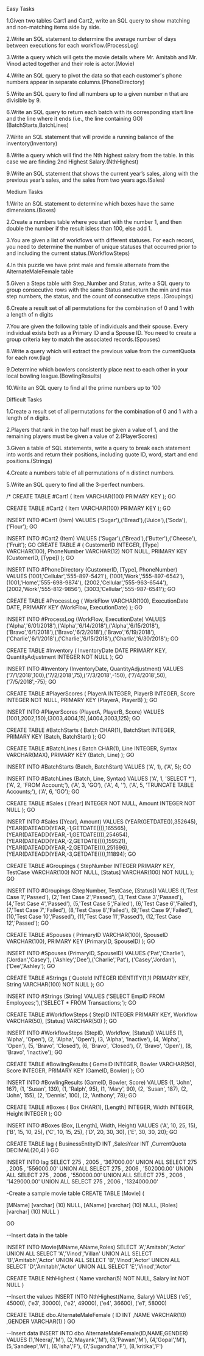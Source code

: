 


Easy Tasks

1.Given two tables Cart1 and Cart2, write an SQL query to show matching and non-matching items side by side.

2.Write an SQL statement to determine the average number of days between executions for each workflow.(ProcessLog)

3.Write a query which will gets the movie details where Mr. Amitabh and Mr. Vinod acted together and their role is actor.(Movie)

4.Write an SQL query to pivot the data so that each customer's phone numbers appear in separate columns.(PhoneDirectory)

5.Write an SQL query to find all numbers up to a given number n that are divisible by 9.

6.Write an SQL query to return each batch with its corresponding start line and the line where it ends (i.e., the line containing GO)(BatchStarts,BatchLines)

7.Write an SQL statement that will provide a running balance of the inventory(Inventory)

8.Write a query which will find the Nth highest salary from the table. In this case we are finding 2nd Highest Salary.(NthHighest)

9.Write an SQL statement that shows the current year’s sales, along with the previous year’s sales, and the sales from two years ago.(Sales)


Medium Tasks

1.Write an SQL statement to determine which boxes have the same dimensions.(Boxes)

2.Create a numbers table where you start with the number 1, and then double the number if the result isless than 100, else add 1.

3.You are given a list of workflows with different statuses. For each record, you need to determine the number of unique statuses that occurred prior to and including the current status.(WorkflowSteps)

4.In this puzzle we have print male and female alternate from the AlternateMaleFemale table

5.Given a Steps table with Step_Number and Status, write a SQL query to group consecutive rows with the same Status and return the min and max step numbers, the status, and the count of consecutive steps..(Groupings)

6.Create a result set of all permutations for the combination of 0 and 1 with a length of n digits

7.You are given the following table of individuals and their spouse. Every individual exists both as a Primary ID and a Spouse ID. You need to create a group criteria key to match the associated records.(Spouses)

8.Write a query which will extract the previous value from the currentQuota for each row.(lag)

9.Determine which bowlers consistently place next to each other in your local bowling league.(BowlingResults)

10.Write an SQL query to find all the prime numbers up to 100


Difficult Tasks

1.Create a result set of all permutations for the combination of 0 and 1 with a length of n digits.

2.Players that rank in the top half must be given a value of 1, and the remaining players must be given a value of 2.(PlayerScores)

3.Given a table of SQL statements, write a query to break each statement into words and return their positions, including quote ID, word, start and end positions.(Strings)

4.Create a numbers table of all permutations of n distinct numbers.

5.Write an SQL query to find all the 3-perfect numbers.










/*
CREATE TABLE #Cart1
(
Item  VARCHAR(100) PRIMARY KEY
);
GO

CREATE TABLE #Cart2
(
Item  VARCHAR(100) PRIMARY KEY
);
GO

INSERT INTO #Cart1 (Item) VALUES
('Sugar'),('Bread'),('Juice'),('Soda'),('Flour');
GO

INSERT INTO #Cart2 (Item) VALUES
('Sugar'),('Bread'),('Butter'),('Cheese'),('Fruit');
GO
CREATE TABLE #
(
CustomerID   INTEGER,
[Type]       VARCHAR(100),
PhoneNumber  VARCHAR(12) NOT NULL,
PRIMARY KEY (CustomerID, [Type])
);
GO

INSERT INTO #PhoneDirectory (CustomerID, [Type], PhoneNumber) VALUES
(1001,'Cellular','555-897-5421'),
(1001,'Work','555-897-6542'),
(1001,'Home','555-698-9874'),
(2002,'Cellular','555-963-6544'),
(2002,'Work','555-812-9856'),
(3003,'Cellular','555-987-6541');
GO

CREATE TABLE #ProcessLog
(
WorkFlow       VARCHAR(100),
ExecutionDate  DATE,
PRIMARY KEY (WorkFlow, ExecutionDate)
);
GO

INSERT INTO #ProcessLog (WorkFlow, ExecutionDate) VALUES
('Alpha','6/01/2018'),('Alpha','6/14/2018'),('Alpha','6/15/2018'),
('Bravo','6/1/2018'),('Bravo','6/2/2018'),('Bravo','6/19/2018'),
('Charlie','6/1/2018'),('Charlie','6/15/2018'),('Charlie','6/30/2018');
GO

CREATE TABLE #Inventory
(
InventoryDate       DATE PRIMARY KEY,
QuantityAdjustment  INTEGER NOT NULL
);
GO

INSERT INTO #Inventory (InventoryDate, QuantityAdjustment) VALUES
('7/1/2018',100),('7/2/2018',75),('7/3/2018',-150),
('7/4/2018',50),('7/5/2018',-75);
GO

CREATE TABLE #PlayerScores
(
PlayerA  INTEGER,
PlayerB  INTEGER,
Score    INTEGER NOT NULL,
PRIMARY KEY (PlayerA, PlayerB)
);
GO

INSERT INTO #PlayerScores (PlayerA, PlayerB, Score) VALUES
(1001,2002,150),(3003,4004,15),(4004,3003,125);
GO

CREATE TABLE #BatchStarts
(
Batch       CHAR(1),
BatchStart  INTEGER,
PRIMARY KEY (Batch, BatchStart)
);
GO

CREATE TABLE #BatchLines
(
Batch   CHAR(1),
Line    INTEGER,
Syntax  VARCHAR(MAX),
PRIMARY KEY (Batch, Line)
);
GO

INSERT INTO #BatchStarts (Batch, BatchStart) VALUES
('A', 1),
('A', 5);
GO

INSERT INTO #BatchLines (Batch, Line, Syntax) VALUES
('A', 1, 'SELECT *'),
('A', 2, 'FROM Account;'),
('A', 3, 'GO'),
('A', 4, ''),
('A', 5, 'TRUNCATE TABLE Accounts;'),
('A', 6, 'GO');
GO

CREATE TABLE #Sales
(
[Year]  INTEGER NOT NULL,
Amount  INTEGER NOT NULL
);
GO

INSERT INTO #Sales ([Year], Amount) VALUES
(YEAR(GETDATE()),352645),
(YEAR(DATEADD(YEAR,-1,GETDATE())),165565),
(YEAR(DATEADD(YEAR,-1,GETDATE())),254654),
(YEAR(DATEADD(YEAR,-2,GETDATE())),159521),
(YEAR(DATEADD(YEAR,-2,GETDATE())),251696),
(YEAR(DATEADD(YEAR,-3,GETDATE())),111894);
GO

CREATE TABLE #Groupings
(
StepNumber  INTEGER PRIMARY KEY,
TestCase    VARCHAR(100) NOT NULL,
[Status]    VARCHAR(100) NOT NULL
);
GO

INSERT INTO #Groupings (StepNumber, TestCase, [Status]) VALUES
(1,'Test Case 1','Passed'),
(2,'Test Case 2','Passed'),
(3,'Test Case 3','Passed'),
(4,'Test Case 4','Passed'),
(5,'Test Case 5','Failed'),
(6,'Test Case 6','Failed'),
(7,'Test Case 7','Failed'),
(8,'Test Case 8','Failed'),
(9,'Test Case 9','Failed'),
(10,'Test Case 10','Passed'),
(11,'Test Case 11','Passed'),
(12,'Test Case 12','Passed');
GO

CREATE TABLE #Spouses
(
PrimaryID  VARCHAR(100),
SpouseID   VARCHAR(100),
PRIMARY KEY (PrimaryID, SpouseID)
);
GO

INSERT INTO #Spouses (PrimaryID, SpouseID) VALUES
('Pat','Charlie'),('Jordan','Casey'),
('Ashley','Dee'),('Charlie','Pat'),
('Casey','Jordan'),('Dee','Ashley');
GO

CREATE TABLE #Strings
(
QuoteId  INTEGER IDENTITY(1,1) PRIMARY KEY,
String   VARCHAR(100) NOT NULL
);
GO

INSERT INTO #Strings (String) VALUES
('SELECT EmpID FROM Employees;'),('SELECT * FROM Transactions;');
GO

CREATE TABLE #WorkflowSteps
(
StepID    INTEGER PRIMARY KEY,
Workflow  VARCHAR(50),
[Status]  VARCHAR(50)
);
GO

INSERT INTO #WorkflowSteps (StepID, Workflow, [Status]) VALUES
(1, 'Alpha', 'Open'),
(2, 'Alpha', 'Open'),
(3, 'Alpha', 'Inactive'),
(4, 'Alpha', 'Open'),
(5, 'Bravo', 'Closed'),
(6, 'Bravo', 'Closed'),
(7, 'Bravo', 'Open'),
(8, 'Bravo', 'Inactive');
GO

CREATE TABLE #BowlingResults 
(
GameID  INTEGER,
Bowler  VARCHAR(50),
Score   INTEGER,
PRIMARY KEY (GameID, Bowler)
);
GO

INSERT INTO #BowlingResults (GameID, Bowler, Score) VALUES
(1, 'John', 167),
(1, 'Susan', 139),
(1, 'Ralph', 95),
(1, 'Mary', 90),
(2, 'Susan', 187),
(2, 'John', 155),
(2, 'Dennis', 100),
(2, 'Anthony', 78);
GO

CREATE TABLE #Boxes 
(
Box      CHAR(1),
[Length] INTEGER,
Width    INTEGER,
Height   INTEGER
);
GO

INSERT INTO #Boxes (Box, [Length], Width, Height) VALUES
('A', 10, 25, 15),
('B', 15, 10, 25),
('C', 10, 15, 25),
('D', 20, 30, 30),
('E', 30, 30, 20);
GO

CREATE TABLE lag
(
BusinessEntityID INT
,SalesYear   INT
,CurrentQuota  DECIMAL(20,4)
)
GO
 
INSERT INTO lag
SELECT 275 , 2005 , '367000.00'
UNION ALL
SELECT 275 , 2005 , '556000.00'
UNION ALL
SELECT 275 , 2006 , '502000.00'
UNION ALL
SELECT 275 , 2006 , '550000.00'
UNION ALL
SELECT 275 , 2006 , '1429000.00'
UNION ALL
SELECT 275 , 2006 ,  '1324000.00'

-Create a sample movie table
CREATE TABLE [Movie]
(
 
[MName] [varchar] (10) NULL,
[AName] [varchar] (10) NULL,
[Roles] [varchar] (10) NULL
)
 
GO
 
--Insert data in the table
 
INSERT INTO Movie(MName,AName,Roles)
SELECT 'A','Amitabh','Actor'
UNION ALL
SELECT 'A','Vinod','Villan'
UNION ALL
SELECT 'B','Amitabh','Actor'
UNION ALL
SELECT 'B','Vinod','Actor'
UNION ALL
SELECT 'D','Amitabh','Actor'
UNION ALL
SELECT 'E','Vinod','Actor'

CREATE TABLE NthHighest
(
 Name  varchar(5)  NOT NULL,
 Salary  int  NOT NULL
)
 
--Insert the values
INSERT INTO  NthHighest(Name, Salary)
VALUES
('e5', 45000),
('e3', 30000),
('e2', 49000),
('e4', 36600),
('e1', 58000)

CREATE TABLE dbo.AlternateMaleFemale
(
ID INT
,NAME VARCHAR(10)
,GENDER VARCHAR(1)
)
GO
 
--Insert data
INSERT INTO dbo.AlternateMaleFemale(ID,NAME,GENDER)
VALUES
(1,'Neeraj','M'),
(2,'Mayank','M'),
(3,'Pawan','M'),
(4,'Gopal','M'),
(5,'Sandeep','M'),
(6,'Isha','F'),
(7,'Sugandha','F'),
(8,'kritika','F')
